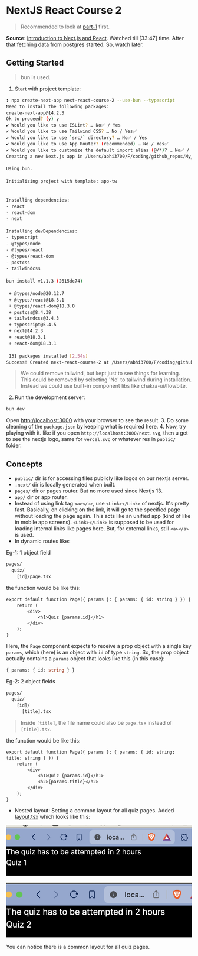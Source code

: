 # NextJS React Course 2

> Recommended to look at [part-1](../next-react-course/) first.

**Source**: [Introduction to Next.js and React](https://www.youtube.com/watch?v=h2BcitZPMn4). Watched till [33:47] time. After that fetching data from postgres started. So, watch later.

## Getting Started

> bun is used.

1. Start with project template:

```sh
❯ npx create-next-app next-react-course-2 --use-bun --typescript                                                                                           ⏎
Need to install the following packages:
create-next-app@14.2.3
Ok to proceed? (y) y
✔ Would you like to use ESLint? … No✅ / Yes
✔ Would you like to use Tailwind CSS? … No / Yes✅
✔ Would you like to use `src/` directory? … No✅ / Yes
✔ Would you like to use App Router? (recommended) … No / Yes✅
✔ Would you like to customize the default import alias (@/*)? … No✅ / Yes
Creating a new Next.js app in /Users/abhi3700/F/coding/github_repos/My_Learning_NodeJSTS/libs/nextjs/next-react-course-2.

Using bun.

Initializing project with template: app-tw 


Installing dependencies:
- react
- react-dom
- next

Installing devDependencies:
- typescript
- @types/node
- @types/react
- @types/react-dom
- postcss
- tailwindcss

bun install v1.1.3 (2615dc74)

 + @types/node@20.12.7
 + @types/react@18.3.1
 + @types/react-dom@18.3.0
 + postcss@8.4.38
 + tailwindcss@3.4.3
 + typescript@5.4.5
 + next@14.2.3
 + react@18.3.1
 + react-dom@18.3.1

 131 packages installed [2.54s]
Success! Created next-react-course-2 at /Users/abhi3700/F/coding/github_repos/My_Learning_NodeJSTS/libs/nextjs/next-react-course-2
```

> We could remove tailwind, but kept just to see things for learning. This could be removed by selecting 'No' to tailwind during installation.
> Instead we could use built-in component libs like chakra-ui/flowbite.

2. Run the development server:

```bash
bun dev
```

Open [http://localhost:3000](http://localhost:3000) with your browser to see the result.
3. Do some cleaning of the `package.json` by keeping what is required here.
4. Now, try playing with it. like if you open `http://localhost:3000/next.svg`, then u get to see the nextjs logo, same for `vercel.svg` or whatever res in `public/` folder.

## Concepts

- `public/` dir is for accessing files publicly like logos on our nextjs server.
- `.next/` dir is locally generated when built.
- `pages/` dir or pages router. But no more used since Nextjs 13.
- `app/` dir or app router.
- Instead of using link tag `<a></a>`, use `<Link></Link>` of nextjs. It's pretty fast. Basically, on clicking on the link, it will go to the specified page without loading the page again. This acts like an unified app (kind of like in mobile app screens). `<Link></Link>` is supposed to be used for loading internal links like pages here. But, for external links, still `<a></a>` is used.
- In dynamic routes like:

Eg-1: 1 object field
```sh
pages/
  quiz/
    [id]/page.tsx
```
the function would be like this:

```tsx
export default function Page({ params }: { params: { id: string } }) {
    return (
        <div>
            <h1>Quiz {params.id}</h1>
        </div>
    );
}
```

Here, the `Page` component expects to receive a prop object with a single key `params`, which (here) is an object with `id` of type `string`. So, the prop object actually contains a `params` object that looks like this (in this case):

```ts
{ params: { id: string } }
```

Eg-2: 2 object fields
```sh
pages/
  quiz/
    [id]/
      [title].tsx
```
> Inside `[title]`, the file name could also be `page.tsx` instead of `[title].tsx`.

the function would be like this:

```tsx
export default function Page({ params }: { params: { id: string; title: string } }) {
    return (
        <div>
            <h1>Quiz {params.id}</h1>
            <h2>{params.title}</h2>
        </div>
    );
}
```

- Nested layout: Setting a common layout for all quiz pages. Added [layout.tsx](./app/quiz/layout.tsx) which looks like this:

![](../../img/nextjs_nested_layout_quiz1.png)

![](../../img/nextjs_nested_layout_quiz2.png)

You can notice there is a common layout for all quiz pages.
